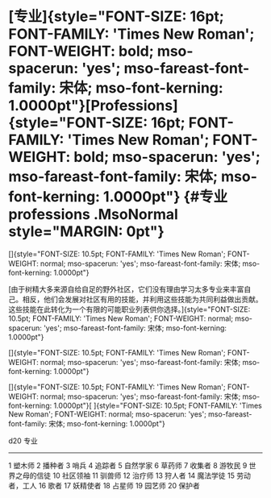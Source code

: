 # [专业]{style="FONT-SIZE: 16pt; FONT-FAMILY: 'Times New Roman'; FONT-WEIGHT: bold; mso-spacerun: 'yes'; mso-fareast-font-family: 宋体; mso-font-kerning: 1.0000pt"}[Professions]{style="FONT-SIZE: 16pt; FONT-FAMILY: 'Times New Roman'; FONT-WEIGHT: bold; mso-spacerun: 'yes'; mso-fareast-font-family: 宋体; mso-font-kerning: 1.0000pt"} {#专业professions .MsoNormal style="MARGIN: 0pt"}

[]{style="FONT-SIZE: 10.5pt; FONT-FAMILY: 'Times New Roman'; FONT-WEIGHT: normal; mso-spacerun: 'yes'; mso-fareast-font-family: 宋体; mso-font-kerning: 1.0000pt"} 

[由于树精大多来源自给自足的野外社区，它们没有理由学习太多专业来丰富自己。相反，他们会发展对社区有用的技能，并利用这些技能为共同利益做出贡献。这些技能在此转化为一个有限的可能职业列表供你选择。]{style="FONT-SIZE: 10.5pt; FONT-FAMILY: 'Times New Roman'; FONT-WEIGHT: normal; mso-spacerun: 'yes'; mso-fareast-font-family: 宋体; mso-font-kerning: 1.0000pt"}

[]{style="FONT-SIZE: 10.5pt; FONT-FAMILY: 'Times New Roman'; FONT-WEIGHT: normal; mso-spacerun: 'yes'; mso-fareast-font-family: 宋体; mso-font-kerning: 1.0000pt"} 

[]{style="FONT-SIZE: 10.5pt; FONT-FAMILY: 'Times New Roman'; FONT-WEIGHT: normal; mso-spacerun: 'yes'; mso-fareast-font-family: 宋体; mso-font-kerning: 1.0000pt"}[
]{style="FONT-SIZE: 10.5pt; FONT-FAMILY: 'Times New Roman'; FONT-WEIGHT: normal; mso-spacerun: 'yes'; mso-fareast-font-family: 宋体; mso-font-kerning: 1.0000pt"}

  d20   专业
  ----- ----------------
  1     塑木师
  2     播种者
  3     哨兵
  4     追踪者
  5     自然学家
  6     草药师
  7     收集者
  8     游牧民
  9     世界之母的信徒
  10    社区领袖
  11    驯兽师
  12    治疗师
  13    狩人者
  14    魔法学徒
  15    劳动者，工人
  16    歌者
  17    妖精使者
  18    占星师
  19    园艺师
  20    保护者
